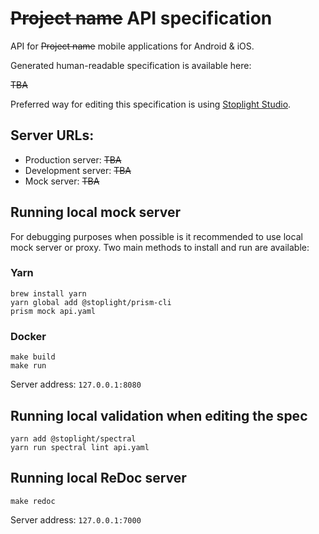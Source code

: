 # ~~Project name~~ API specification

API for ~~Project name~~ mobile applications for Android & iOS.

Generated human-readable specification is available here:

~~TBA~~

Preferred way for editing this specification is using [Stoplight Studio](https://stoplight.io/studio/).

## Server URLs:

- Production server: ~~TBA~~
- Development server: ~~TBA~~
- Mock server: ~~TBA~~

## Running local mock server

For debugging purposes when possible is it recommended to use local mock server or proxy. Two main methods to install and run are available:

### Yarn

```
brew install yarn
yarn global add @stoplight/prism-cli
prism mock api.yaml
```

### Docker

```
make build
make run
```

Server address: `127.0.0.1:8080`

## Running local validation when editing the spec

```
yarn add @stoplight/spectral
yarn run spectral lint api.yaml
```

## Running local ReDoc server

```
make redoc
```

Server address: `127.0.0.1:7000`
